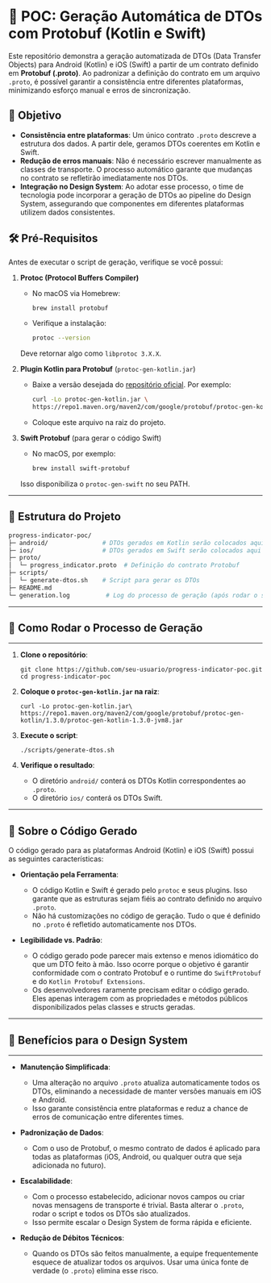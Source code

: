 # 🚀 POC: Geração Automática de DTOs com Protobuf (Kotlin e Swift)

Este repositório demonstra a geração automatizada de DTOs (Data Transfer Objects) para Android (Kotlin) e iOS (Swift) a partir de um contrato definido em **Protobuf (.proto)**. Ao padronizar a definição do contrato em um arquivo `.proto`, é possível garantir a consistência entre diferentes plataformas, minimizando esforço manual e erros de sincronização.

## 🎯 Objetivo

- **Consistência entre plataformas**: Um único contrato `.proto` descreve a estrutura dos dados. A partir dele, geramos DTOs coerentes em Kotlin e Swift.
- **Redução de erros manuais**: Não é necessário escrever manualmente as classes de transporte. O processo automático garante que mudanças no contrato se refletirão imediatamente nos DTOs.
- **Integração no Design System**: Ao adotar esse processo, o time de tecnologia pode incorporar a geração de DTOs ao pipeline do Design System, assegurando que componentes em diferentes plataformas utilizem dados consistentes.

## 🛠️ Pré-Requisitos

Antes de executar o script de geração, verifique se você possui:

1. **Protoc (Protocol Buffers Compiler)**
   - No macOS via Homebrew:  
     ```bash
     brew install protobuf
     ```

   - Verifique a instalação:  
     ```bash
     protoc --version
     ```

   Deve retornar algo como `libprotoc 3.X.X`.

2. **Plugin Kotlin para Protobuf** (`protoc-gen-kotlin.jar`)
   - Baixe a versão desejada do [repositório oficial](https://github.com/protocolbuffers/protobuf-kotlin). Por exemplo:
     ```bash
     curl -Lo protoc-gen-kotlin.jar \
     https://repo1.maven.org/maven2/com/google/protobuf/protoc-gen-kotlin/1.3.0/protoc-gen-kotlin-1.3.0-jvm8.jar
     ```

   - Coloque este arquivo na raiz do projeto.

3. **Swift Protobuf** (para gerar o código Swift)
   - No macOS, por exemplo:
     ```bash
     brew install swift-protobuf
     ```

   Isso disponibiliza o `protoc-gen-swift` no seu PATH.

---

## 📂 Estrutura do Projeto

```bash
progress-indicator-poc/
├─ android/               # DTOs gerados em Kotlin serão colocados aqui após o script
├─ ios/                   # DTOs gerados em Swift serão colocados aqui após o script
├─ proto/
│  └─ progress_indicator.proto  # Definição do contrato Protobuf
├─ scripts/
│  └─ generate-dtos.sh    # Script para gerar os DTOs
├─ README.md
└─ generation.log          # Log do processo de geração (após rodar o script)
```
---
## 🔧 Como Rodar o Processo de Geração
-----------------------------------

1.  **Clone o repositório**:

    ```
    git clone https://github.com/seu-usuario/progress-indicator-poc.git
    cd progress-indicator-poc
    ```
    
2.  **Coloque o `protoc-gen-kotlin.jar` na raiz**:

    ```
    curl -Lo protoc-gen-kotlin.jar\
    https://repo1.maven.org/maven2/com/google/protobuf/protoc-gen-kotlin/1.3.0/protoc-gen-kotlin-1.3.0-jvm8.jar
    ```

3.  **Execute o script**:

    ```
    ./scripts/generate-dtos.sh
    ```

5.  **Verifique o resultado**:

    -   O diretório `android/` conterá os DTOs Kotlin correspondentes ao `.proto`.
    -   O diretório `ios/` conterá os DTOs Swift.

---

## 🤔 Sobre o Código Gerado

O código gerado para as plataformas Android (Kotlin) e iOS (Swift) possui as seguintes características:

-   **Orientação pela Ferramenta**:

    -   O código Kotlin e Swift é gerado pelo `protoc` e seus plugins. Isso garante que as estruturas sejam fiéis ao contrato definido no arquivo `.proto`.
    -   Não há customizações no código de geração. Tudo o que é definido no `.proto` é refletido automaticamente nos DTOs.
-   **Legibilidade vs. Padrão**:

    -   O código gerado pode parecer mais extenso e menos idiomático do que um DTO feito à mão. Isso ocorre porque o objetivo é garantir conformidade com o contrato Protobuf e o runtime do `SwiftProtobuf` e do `Kotlin Protobuf Extensions`.
    -   Os desenvolvedores raramente precisam editar o código gerado. Eles apenas interagem com as propriedades e métodos públicos disponibilizados pelas classes e structs geradas.
 
---

## 💼 Benefícios para o Design System
----------------------------------

-   **Manutenção Simplificada**:

    -   Uma alteração no arquivo `.proto` atualiza automaticamente todos os DTOs, eliminando a necessidade de manter versões manuais em iOS e Android.
    -   Isso garante consistência entre plataformas e reduz a chance de erros de comunicação entre diferentes times.
-   **Padronização de Dados**:

    -   Com o uso de Protobuf, o mesmo contrato de dados é aplicado para todas as plataformas (iOS, Android, ou qualquer outra que seja adicionada no futuro).
-   **Escalabilidade**:

    -   Com o processo estabelecido, adicionar novos campos ou criar novas mensagens de transporte é trivial. Basta alterar o `.proto`, rodar o script e todos os DTOs são atualizados.
    -   Isso permite escalar o Design System de forma rápida e eficiente.
-   **Redução de Débitos Técnicos**:

    -   Quando os DTOs são feitos manualmente, a equipe frequentemente esquece de atualizar todos os arquivos. Usar uma única fonte de verdade (o `.proto`) elimina esse risco.
